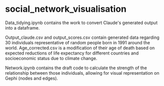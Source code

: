 # social_network_visualisation

Data_tidying.ipynb contains the work to convert Claude's generated output into a dataframe.

Output_claude.csv and output_scores.csv contain generated data regarding 30 individuals representative of random people born in 1991 around the world. Age_corrected.csv is a modification of their age of death based on expected reductions of life expectancy for different countries and socioeconomic status due to climate change. 

Network.ipynb contains the draft code to calculate the strength of the relationship between those individuals, allowing for visual representation on Gephi (nodes and edges).
